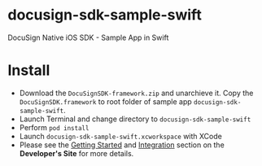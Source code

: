 # docusign-sdk-sample-swift
DocuSign Native iOS SDK - Sample App in Swift

Install
=============
* Download the `DocuSignSDK-framework.zip` and unarchieve it. Copy the `DocuSignSDK.framework` to root folder of sample app `docusign-sdk-sample-swift`.
* Launch Terminal and change directory to `docusign-sdk-sample-swift`
* Perform `pod install`
* Launch `docusign-sdk-sample-swift.xcworkspace` with XCode
* Please see the [Getting Started](https://developers.docusign.com/ios_sdk/developer.html) and [Integration](https://developers.docusign.com/ios_sdk/developer.html) section on the **Developer's Site** for more details.
